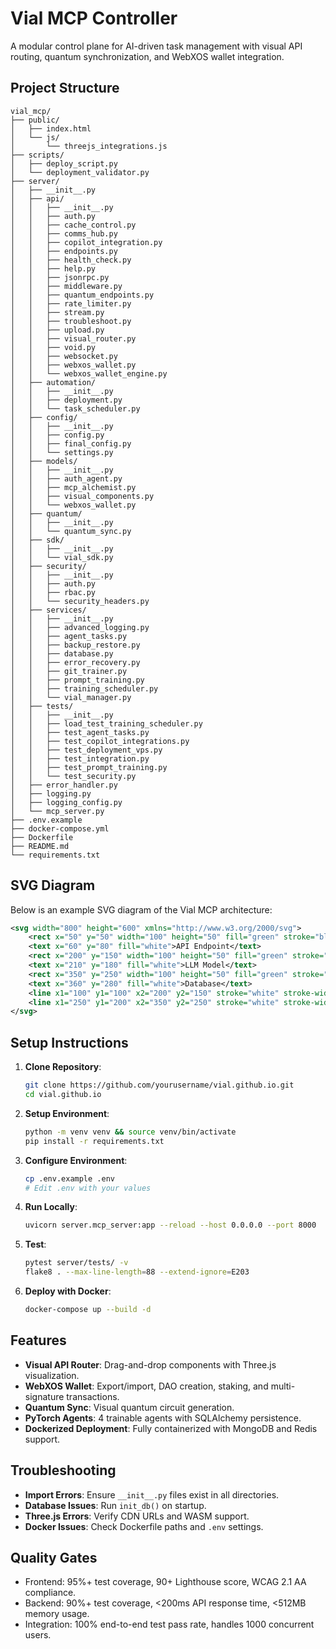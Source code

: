# Vial MCP Controller

A modular control plane for AI-driven task management with visual API routing, quantum synchronization, and WebXOS wallet integration.

## Project Structure
```
vial_mcp/
├── public/
│   ├── index.html
│   └── js/
│       └── threejs_integrations.js
├── scripts/
│   ├── deploy_script.py
│   └── deployment_validator.py
├── server/
│   ├── __init__.py
│   ├── api/
│   │   ├── __init__.py
│   │   ├── auth.py
│   │   ├── cache_control.py
│   │   ├── comms_hub.py
│   │   ├── copilot_integration.py
│   │   ├── endpoints.py
│   │   ├── health_check.py
│   │   ├── help.py
│   │   ├── jsonrpc.py
│   │   ├── middleware.py
│   │   ├── quantum_endpoints.py
│   │   ├── rate_limiter.py
│   │   ├── stream.py
│   │   ├── troubleshoot.py
│   │   ├── upload.py
│   │   ├── visual_router.py
│   │   ├── void.py
│   │   ├── websocket.py
│   │   ├── webxos_wallet.py
│   │   └── webxos_wallet_engine.py
│   ├── automation/
│   │   ├── __init__.py
│   │   ├── deployment.py
│   │   └── task_scheduler.py
│   ├── config/
│   │   ├── __init__.py
│   │   ├── config.py
│   │   ├── final_config.py
│   │   └── settings.py
│   ├── models/
│   │   ├── __init__.py
│   │   ├── auth_agent.py
│   │   ├── mcp_alchemist.py
│   │   ├── visual_components.py
│   │   └── webxos_wallet.py
│   ├── quantum/
│   │   ├── __init__.py
│   │   └── quantum_sync.py
│   ├── sdk/
│   │   ├── __init__.py
│   │   └── vial_sdk.py
│   ├── security/
│   │   ├── __init__.py
│   │   ├── auth.py
│   │   ├── rbac.py
│   │   └── security_headers.py
│   ├── services/
│   │   ├── __init__.py
│   │   ├── advanced_logging.py
│   │   ├── agent_tasks.py
│   │   ├── backup_restore.py
│   │   ├── database.py
│   │   ├── error_recovery.py
│   │   ├── git_trainer.py
│   │   ├── prompt_training.py
│   │   ├── training_scheduler.py
│   │   └── vial_manager.py
│   ├── tests/
│   │   ├── __init__.py
│   │   ├── load_test_training_scheduler.py
│   │   ├── test_agent_tasks.py
│   │   ├── test_copilot_integrations.py
│   │   ├── test_deployment_vps.py
│   │   ├── test_integration.py
│   │   ├── test_prompt_training.py
│   │   └── test_security.py
│   ├── error_handler.py
│   ├── logging.py
│   ├── logging_config.py
│   └── mcp_server.py
├── .env.example
├── docker-compose.yml
├── Dockerfile
├── README.md
└── requirements.txt
```

## SVG Diagram
Below is an example SVG diagram of the Vial MCP architecture:

```svg
<svg width="800" height="600" xmlns="http://www.w3.org/2000/svg">
    <rect x="50" y="50" width="100" height="50" fill="green" stroke="black"/>
    <text x="60" y="80" fill="white">API Endpoint</text>
    <rect x="200" y="150" width="100" height="50" fill="green" stroke="black"/>
    <text x="210" y="180" fill="white">LLM Model</text>
    <rect x="350" y="250" width="100" height="50" fill="green" stroke="black"/>
    <text x="360" y="280" fill="white">Database</text>
    <line x1="100" y1="100" x2="200" y2="150" stroke="white" stroke-width="2"/>
    <line x1="250" y1="200" x2="350" y2="250" stroke="white" stroke-width="2"/>
</svg>
```

## Setup Instructions
1. **Clone Repository**:
   ```bash
   git clone https://github.com/yourusername/vial.github.io.git
   cd vial.github.io
   ```
2. **Setup Environment**:
   ```bash
   python -m venv venv && source venv/bin/activate
   pip install -r requirements.txt
   ```
3. **Configure Environment**:
   ```bash
   cp .env.example .env
   # Edit .env with your values
   ```
4. **Run Locally**:
   ```bash
   uvicorn server.mcp_server:app --reload --host 0.0.0.0 --port 8000
   ```
5. **Test**:
   ```bash
   pytest server/tests/ -v
   flake8 . --max-line-length=88 --extend-ignore=E203
   ```
6. **Deploy with Docker**:
   ```bash
   docker-compose up --build -d
   ```

## Features
- **Visual API Router**: Drag-and-drop components with Three.js visualization.
- **WebXOS Wallet**: Export/import, DAO creation, staking, and multi-signature transactions.
- **Quantum Sync**: Visual quantum circuit generation.
- **PyTorch Agents**: 4 trainable agents with SQLAlchemy persistence.
- **Dockerized Deployment**: Fully containerized with MongoDB and Redis support.

## Troubleshooting
- **Import Errors**: Ensure `__init__.py` files exist in all directories.
- **Database Issues**: Run `init_db()` on startup.
- **Three.js Errors**: Verify CDN URLs and WASM support.
- **Docker Issues**: Check Dockerfile paths and `.env` settings.

## Quality Gates
- Frontend: 95%+ test coverage, 90+ Lighthouse score, WCAG 2.1 AA compliance.
- Backend: 90%+ test coverage, <200ms API response time, <512MB memory usage.
- Integration: 100% end-to-end test pass rate, handles 1000 concurrent users.
